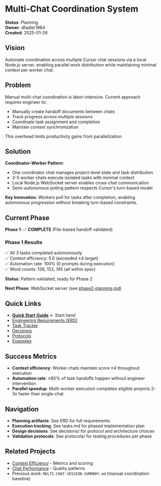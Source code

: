 # Multi-Chat Coordination System

**Status**: Planning  
**Owner**: dfadler1984  
**Created**: 2025-01-26

## Vision

Automate coordination across multiple Cursor chat sessions via a local Node.js server, enabling parallel work distribution while maintaining minimal context per worker chat.

## Problem

Manual multi-chat coordination is labor-intensive. Current approach requires engineer to:

- Manually create handoff documents between chats
- Track progress across multiple sessions
- Coordinate task assignment and completion
- Maintain context synchronization

This overhead limits productivity gains from parallelization.

## Solution

**Coordinator-Worker Pattern**:

- One coordinator chat manages project-level state and task distribution
- 3-5 worker chats execute isolated tasks with minimal context
- Local Node.js WebSocket server enables cross-chat communication
- Semi-autonomous polling pattern respects Cursor's turn-based model

**Key Innovation**: Workers poll for tasks after completion, enabling autonomous progression without breaking turn-based constraints.

## Current Phase

**Phase 1**: ✅ **COMPLETE** (File-based handoff validated)

### Phase 1 Results

✅ All 3 tasks completed autonomously  
✅ Context efficiency: 5.0 (exceeded ≥4 target)  
✅ Automation rate: 100% (0 prompts during execution)  
✅ Word counts: 136, 153, 145 (all within spec)

**Status**: Pattern validated, ready for Phase 2

**Next Phase**: WebSocket server (see [phase2-planning.md](./phase2-planning.md))

## Quick Links

- **[Quick Start Guide](./QUICKSTART.md)** ← Start here!
- [Engineering Requirements (ERD)](./erd.md)
- [Task Tracker](./tasks.md)
- [Decisions](./decisions/)
- [Protocols](./protocols/)
- [Examples](./examples/)

## Success Metrics

- **Context efficiency**: Worker chats maintain score ≥4 throughout execution
- **Automation rate**: ≥80% of task handoffs happen without engineer intervention
- **Parallel speedup**: Multi-worker execution completes eligible projects 2-3x faster than single-chat

## Navigation

- **Planning artifacts**: See ERD for full requirements
- **Execution tracking**: See tasks.md for phased implementation plan
- **Design decisions**: See decisions/ for protocol and architecture choices
- **Validation protocols**: See protocols/ for testing procedures per phase

## Related Projects

- [Context Efficiency](../context-efficiency/) - Metrics and scoring
- [Chat Performance](../../guides/chat-performance/) - Quality patterns
- Previous work: `MULTI-CHAT-SESSION-SUMMARY.md` (manual coordination baseline)
